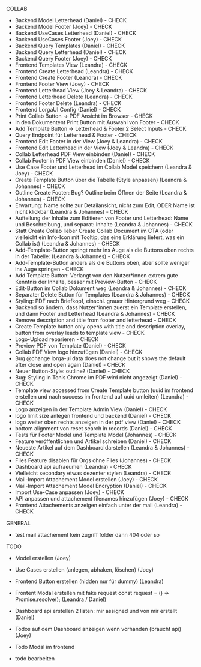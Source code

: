 COLLAB

-   Backend Model Letterhead (Daniel) - CHECK
-   Backend Model Footer (Joey) - CHECK
-   Backend UseCases Letterhead (Daniel) - CHECK
-   Backend UseCases Footer (Joey) - CHECK
-   Backend Query Templates (Daniel) - CHECK
-   Backend Query Letterhead (Daniel) - CHECK
-   Backend Query Footer (Joey) - CHECK
-   Frontend Templates View (Leandra) - CHECK
-   Frontend Create Letterhead (Leandra) - CHECK
-   Frontend Create Footer (Leandra) - CHECK
-   Frontend Footer View (Joey) - CHECK
-   Frontend Letterhead View (Joey & Leandra) - CHECK
-   Frontend Letterhead Delete (Leandra) - CHECK
-   Frontend Footer Delete (Leandra) - CHECK
-   Frontend LorgaUI Config (Daniel) - CHECK
-   Print Collab Button -> PDF Ansicht im Browser - CHECK
-   In den Dokumentent Print Button mit Auswahl von Footer - CHECK
-   Add Template Button -> Letterhead & Footer 2 Select Inputs - CHECK
-   Query Endpoint für Letterhead & Footer - CHECK
-   Frontend Edit Footer in der View (Joey & Leandra) - CHECK
-   Frontend Edit Letterhead in der View (Joey & Leandra) - CHECK
-   Collab Letterhead PDF View einbinden (Daniel) - CHECK
-   Collab Footer in PDF View einbinden (Daniel) - CHECK
-   Use Case Footer und Letterhead im Collab Model speichern (Leandra & Joey) - CHECK
-   Create Template Button über die Tabelle (Style anpassen) (Leandra & Johannes) - CHECK
-   Outline Create Footer: Bug? Outline beim Öffnen der Seite (Leandra & Johannes) - CHECK
-   Erwartung: Name sollte zur Detailansicht, nicht zum Edit, ODER Name ist nicht klickbar (Leandra & Johannes) - CHECK
-   Aufteilung der Inhalte zum Editieren von Footer und Letterhead: Name und Beschreibung, und separat: Inhalte (Leandra & Johannes) - CHECK
-   Statt Create Collab lieber Create Collab Document im CTA (oder vielleicht ein Info-Icon mit Tooltip, das eine Erklärung liefert, was ein Collab ist) (Leandra & Johannes) - CHECK
-   Add-Template-Button springt mehr ins Auge als die Buttons oben rechts in der Tabelle: (Leandra & Johannes) - CHECK
-   Add-Template-Button anders als die Buttons oben, aber sollte weniger ins Auge springen - CHECK
-   Add Template Button: Verlangt von den Nutzer\*innen extrem gute Kenntnis der Inhalte, besser mit Preview-Button - CHECK
-   Edit-Button im Collab Dokument weg (Leandra & Johannes) - CHECK
-   Separater Delete Button für Templates (Leandra & Johannes) - CHECK
-   Styling: PDF nach Briefkopf, einschl. grauer Hintergrund weg - CHECK
-   Backend so ändern, dass Nutzer\*innen zuerst ein Template erstellen, und dann Footer und Letterhead (Leandra & Johannes) - CHECK
-   Remove description and title from footer and letterhead - CHECK
-   Create Template button only opens with title and description overlay, button from overlay leads to template view - CHECK
-   Logo-Upload reparieren - CHECK
-   Preview PDF von Template (Daniel) - CHECK
-   Collab PDF View logo hinzufügen (Daniel) - CHECK
-   Bug @change lorga-ui data does not change but it shows the default after close and open again (Daniel) - CHECK
-   Neuer Button-Style: outline? (Daniel) - CHECK
-   Bug: Styling in Tonis Chrome im PDF wird nicht angezeigt (Daniel) - CHECK
-   Template view accessed from Create Template button (uuid im frontend erstellen und nach success im frontend auf uuid umleiten) (Leandra) - CHECK
-   Logo anzeigen in der Template Admin View (Daniel) - CHECK
-   logo limit size anlegen frontend und backend (Daniel) - CHECK
-   logo weiter oben rechts anzeigen in der pdf view (Daniel) - CHECK
-   bottom alignment von reset search in records (Daniel) - CHECK
-   Tests für Footer Model und Template Model (Johannes) - CHECK
-   Feature veröffentlichen und Artikel schreiben (Daniel) - CHECK
-   Neueste Artikel auf dem Dashboard darstellen (Leandra & Johannes) - CHECK
-   Files Feature disablen für Orgs ohne Files (Johannes) - CHECK
-   Dashboard api aufraeumen (Leandra) - CHECK
-   Vielleicht secondary etwas dezenter stylen (Leandra) - CHECK
-   Mail-Import Attachement Model erstellen (Joey) - CHECK
-   Mail-Import Attachement Model Encryption (Daniel) - CHECK
-   Import Use-Case anpassen (Joey) - CHECK
-   API anpassen und attachement filenames hinzufügen (Joey) - CHECK
-   Frontend Attachements anzeigen einfach unter der mail (Leandra) - CHECK

GENERAL

- test mail attachement kein zugriff folder dann 404 oder so

TODO

- Model erstellen (Joey)
- Use Cases erstellen (anlegen, abhaken, löschen) (Joey)
- Frontend Button erstellen (hidden nur für dummy) (Leandra)
- Frontent Modal erstellen mit fake request const request = () => Promise.resolve(); (Leandra / Daniel)
- Dashboard api erstellen 2 listen: mir assigned und von mir erstellt (Daniel)

- Todos auf dem Dashboard anzeigen wenn vorhanden (braucht api) (Joey)
- Todo Modal im frontend

- todo bearbeiten
